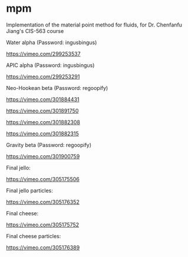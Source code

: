 # mpm
Implementation of the material point method for fluids, for Dr. Chenfanfu Jiang's CIS-563 course

Water alpha (Password: ingusbingus)

https://vimeo.com/299253537

APIC alpha (Password: ingusbingus)

https://vimeo.com/299253291

Neo-Hookean beta (Password: regoopify)

https://vimeo.com/301884431

https://vimeo.com/301891750

https://vimeo.com/301882308

https://vimeo.com/301882315

Gravity beta (Password: regoopify)

https://vimeo.com/301900759

Final jello:

https://vimeo.com/305175506

Final jello particles:

https://vimeo.com/305176352

Final cheese:

https://vimeo.com/305175752

Final cheese particles:

https://vimeo.com/305176389
